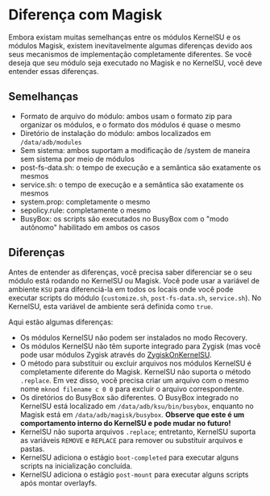 # Diferença com Magisk

Embora existam muitas semelhanças entre os módulos KernelSU e os módulos Magisk, existem inevitavelmente algumas diferenças devido aos seus mecanismos de implementação completamente diferentes. Se você deseja que seu módulo seja executado no Magisk e no KernelSU, você deve entender essas diferenças.

## Semelhanças

- Formato de arquivo do módulo: ambos usam o formato zip para organizar os módulos, e o formato dos módulos é quase o mesmo
- Diretório de instalação do módulo: ambos localizados em `/data/adb/modules`
- Sem sistema: ambos suportam a modificação de /system de maneira sem sistema por meio de módulos
- post-fs-data.sh: o tempo de execução e a semântica são exatamente os mesmos
- service.sh: o tempo de execução e a semântica são exatamente os mesmos
- system.prop: completamente o mesmo
- sepolicy.rule: completamente o mesmo
- BusyBox: os scripts são executados no BusyBox com o "modo autônomo" habilitado em ambos os casos

## Diferenças

Antes de entender as diferenças, você precisa saber diferenciar se o seu módulo está rodando no KernelSU ou Magisk. Você pode usar a variável de ambiente `KSU` para diferenciá-la em todos os locais onde você pode executar scripts do módulo (`customize.sh`, `post-fs-data.sh`, `service.sh`). No KernelSU, esta variável de ambiente será definida como `true`.

Aqui estão algumas diferenças:

- Os módulos KernelSU não podem ser instalados no modo Recovery.
- Os módulos KernelSU não têm suporte integrado para Zygisk (mas você pode usar módulos Zygisk através do [ZygiskOnKernelSU](https://github.com/Dr-TSNG/ZygiskOnKernelSU).
- O método para substituir ou excluir arquivos nos módulos KernelSU é completamente diferente do Magisk. KernelSU não suporta o método `.replace`. Em vez disso, você precisa criar um arquivo com o mesmo nome `mknod filename c 0 0` para excluir o arquivo correspondente.
- Os diretórios do BusyBox são diferentes. O BusyBox integrado no KernelSU está localizado em `/data/adb/ksu/bin/busybox`, enquanto no Magisk está em `/data/adb/magisk/busybox`. **Observe que este é um comportamento interno do KernelSU e pode mudar no futuro!**
- KernelSU não suporta arquivos `.replace`; entretanto, KernelSU suporta as variáveis ​​`REMOVE` e `REPLACE` para remover ou substituir arquivos e pastas.
- KernelSU adiciona o estágio `boot-completed` para executar alguns scripts na inicialização concluída.
- KernelSU adiciona o estágio `post-mount` para executar alguns scripts após montar overlayfs.
